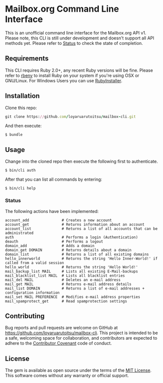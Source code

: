 # Mailbox.org Command Line Interface

This is an unofficial command line interface for the Mailbox.org API v1.
Please note, this CLI is still under development and doesn't support all API methods yet.
Please refer to [Status](#status) to check the state of completion.

## Requirements

This CLI requires Ruby 2.0+, any recent Ruby versions will be fine. Please refer to [rbenv](https://github.com/rbenv/rbenv) to install Ruby on your system if you're using OSX or GNU/Linux.
For Windows Users you can use [RubyInstaller](https://rubyinstaller.org/).

## Installation

Clone this repo:

```ruby
git clone https://github.com/loyaruarutoitsu/mailbox-cli.git
```

And then execute:

    $ bundle

## Usage

Change into the cloned repo then execute the following first to authenticate.

    $ bin/cli auth

After that you can list all commands by entering:

    $ bin/cli help

### Status

The following actions have been implemented:

    account_add               # Creates a new account
    account_get               # Returns information about an account
    account_list              # Returns a list of all accounts that can be administrated
    auth                      # Performs a login (Authentication)
    deauth                    # Performs a logout
    domain_add                # Adds a domain
    domain_get DOMAIN         # Returns details about a domain
    domain_list               # Returns a list of all existing domains
    hello_innerworld          # Returns the string 'Hello Inner-World!' if called from a valid session
    hello_world               # Returns the string 'Hello World!'
    mail_backup_list MAIL     # Lists all existing E-Mail-backups
    mail_blacklist_list MAIL  # Lists all blacklist entries
    mail_del MAIL             # Deletes an e-mail address
    mail_get MAIL             # Returns e-mail address details
    mail_list DOMAIN          # Returns a list of e-mail addresses + configuration information
    mail_set MAIL PREFERENCE  # Modifies e-mail address properties
    mail_spamprotect_get      # Read spamprotection settings

## Contributing

Bug reports and pull requests are welcome on GitHub at https://github.com/loyaruarutoitsu/mailbox-cli. This project is intended to be a safe, welcoming space for collaboration, and contributors are expected to adhere to the [Contributor Covenant](http://contributor-covenant.org) code of conduct.

## License

The gem is available as open source under the terms of the [MIT License](https://opensource.org/licenses/MIT).
This software comes without any warranty or official support.
